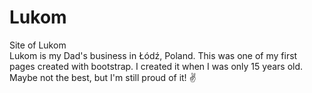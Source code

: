 # Lukom
Site of Lukom<br>
Lukom is my Dad's business in Łódź, Poland.
This was one of my first pages created with bootstrap. I created it when I was only 15 years old.
Maybe not the best, but I'm still proud of it! ✌
